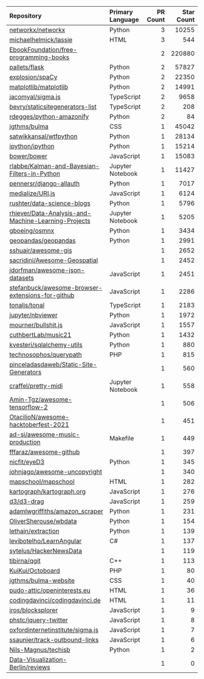 | Repository | Primary Language | PR Count | Star Count |
| :-- | :-- | --: | --: |
| [networkx/networkx](https://github.com/networkx/networkx) | Python | 3 | 10255 |
| [michaelhelmick/lassie](https://github.com/michaelhelmick/lassie) | HTML | 3 | 544 |
| [EbookFoundation/free-programming-books](https://github.com/EbookFoundation/free-programming-books) |  | 2 | 220880 |
| [pallets/flask](https://github.com/pallets/flask) | Python | 2 | 57827 |
| [explosion/spaCy](https://github.com/explosion/spaCy) | Python | 2 | 22350 |
| [matplotlib/matplotlib](https://github.com/matplotlib/matplotlib) | Python | 2 | 14991 |
| [jacomyal/sigma.js](https://github.com/jacomyal/sigma.js) | TypeScript | 2 | 9658 |
| [bevry/staticsitegenerators-list](https://github.com/bevry/staticsitegenerators-list) | TypeScript | 2 | 208 |
| [rdegges/python-amazonify](https://github.com/rdegges/python-amazonify) | Python | 2 | 84 |
| [jgthms/bulma](https://github.com/jgthms/bulma) | CSS | 1 | 45042 |
| [satwikkansal/wtfpython](https://github.com/satwikkansal/wtfpython) | Python | 1 | 28134 |
| [ipython/ipython](https://github.com/ipython/ipython) | Python | 1 | 15214 |
| [bower/bower](https://github.com/bower/bower) | JavaScript | 1 | 15083 |
| [rlabbe/Kalman-and-Bayesian-Filters-in-Python](https://github.com/rlabbe/Kalman-and-Bayesian-Filters-in-Python) | Jupyter Notebook | 1 | 11427 |
| [pennersr/django-allauth](https://github.com/pennersr/django-allauth) | Python | 1 | 7017 |
| [medialize/URI.js](https://github.com/medialize/URI.js) | JavaScript | 1 | 6124 |
| [rushter/data-science-blogs](https://github.com/rushter/data-science-blogs) | Python | 1 | 5796 |
| [rhiever/Data-Analysis-and-Machine-Learning-Projects](https://github.com/rhiever/Data-Analysis-and-Machine-Learning-Projects) | Jupyter Notebook | 1 | 5205 |
| [gboeing/osmnx](https://github.com/gboeing/osmnx) | Python | 1 | 3434 |
| [geopandas/geopandas](https://github.com/geopandas/geopandas) | Python | 1 | 2991 |
| [sshuair/awesome-gis](https://github.com/sshuair/awesome-gis) |  | 1 | 2652 |
| [sacridini/Awesome-Geospatial](https://github.com/sacridini/Awesome-Geospatial) |  | 1 | 2452 |
| [jdorfman/awesome-json-datasets](https://github.com/jdorfman/awesome-json-datasets) | JavaScript | 1 | 2451 |
| [stefanbuck/awesome-browser-extensions-for-github](https://github.com/stefanbuck/awesome-browser-extensions-for-github) | JavaScript | 1 | 2286 |
| [tonaljs/tonal](https://github.com/tonaljs/tonal) | TypeScript | 1 | 2183 |
| [jupyter/nbviewer](https://github.com/jupyter/nbviewer) | Python | 1 | 1972 |
| [mourner/bullshit.js](https://github.com/mourner/bullshit.js) | JavaScript | 1 | 1557 |
| [cuthbertLab/music21](https://github.com/cuthbertLab/music21) | Python | 1 | 1432 |
| [kvesteri/sqlalchemy-utils](https://github.com/kvesteri/sqlalchemy-utils) | Python | 1 | 880 |
| [technosophos/querypath](https://github.com/technosophos/querypath) | PHP | 1 | 815 |
| [pinceladasdaweb/Static-Site-Generators](https://github.com/pinceladasdaweb/Static-Site-Generators) |  | 1 | 560 |
| [craffel/pretty-midi](https://github.com/craffel/pretty-midi) | Jupyter Notebook | 1 | 558 |
| [Amin-Tgz/awesome-tensorflow-2](https://github.com/Amin-Tgz/awesome-tensorflow-2) |  | 1 | 506 |
| [OtacilioN/awesome-hacktoberfest-2021](https://github.com/OtacilioN/awesome-hacktoberfest-2021) |  | 1 | 451 |
| [ad-si/awesome-music-production](https://github.com/ad-si/awesome-music-production) | Makefile | 1 | 449 |
| [fffaraz/awesome-github](https://github.com/fffaraz/awesome-github) |  | 1 | 397 |
| [nicfit/eyeD3](https://github.com/nicfit/eyeD3) | Python | 1 | 345 |
| [johnjago/awesome-uncopyright](https://github.com/johnjago/awesome-uncopyright) |  | 1 | 340 |
| [mapschool/mapschool](https://github.com/mapschool/mapschool) | HTML | 1 | 282 |
| [kartograph/kartograph.org](https://github.com/kartograph/kartograph.org) | JavaScript | 1 | 276 |
| [d3/d3-drag](https://github.com/d3/d3-drag) | JavaScript | 1 | 259 |
| [adamlwgriffiths/amazon_scraper](https://github.com/adamlwgriffiths/amazon_scraper) | Python | 1 | 231 |
| [OliverSherouse/wbdata](https://github.com/OliverSherouse/wbdata) | Python | 1 | 154 |
| [lethain/extraction](https://github.com/lethain/extraction) | Python | 1 | 139 |
| [levibotelho/LearnAngular](https://github.com/levibotelho/LearnAngular) | C# | 1 | 137 |
| [sytelus/HackerNewsData](https://github.com/sytelus/HackerNewsData) |  | 1 | 119 |
| [tibirna/qgit](https://github.com/tibirna/qgit) | C++ | 1 | 113 |
| [KuiKui/Octoboard](https://github.com/KuiKui/Octoboard) | PHP | 1 | 80 |
| [jgthms/bulma-website](https://github.com/jgthms/bulma-website) | CSS | 1 | 40 |
| [pudo-attic/openinterests.eu](https://github.com/pudo-attic/openinterests.eu) | HTML | 1 | 36 |
| [codingdavinci/codingdavinci.de](https://github.com/codingdavinci/codingdavinci.de) | HTML | 1 | 11 |
| [iros/blocksplorer](https://github.com/iros/blocksplorer) | JavaScript | 1 | 9 |
| [phstc/jquery-twitter](https://github.com/phstc/jquery-twitter) | JavaScript | 1 | 8 |
| [oxfordinternetinstitute/sigma.js](https://github.com/oxfordinternetinstitute/sigma.js) | JavaScript | 1 | 7 |
| [ssaunier/track-outbound-links](https://github.com/ssaunier/track-outbound-links) | JavaScript | 1 | 6 |
| [Nils-Magnus/techisb](https://github.com/Nils-Magnus/techisb) | Python | 1 | 2 |
| [Data-Visualization-Berlin/reviews](https://github.com/Data-Visualization-Berlin/reviews) |  | 1 | 0 |
